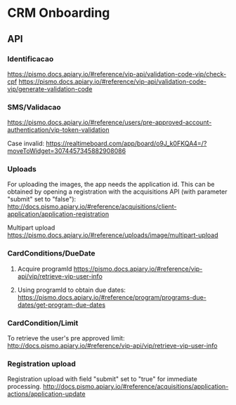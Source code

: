 # CRM Onboarding

## API

### Identificacao
https://pismo.docs.apiary.io/#reference/vip-api/validation-code-vip/check-cpf
https://pismo.docs.apiary.io/#reference/vip-api/validation-code-vip/generate-validation-code

### SMS/Validacao
https://pismo.docs.apiary.io/#reference/users/pre-approved-account-authentication/vip-token-validation

Case invalid:
https://realtimeboard.com/app/board/o9J_k0FKQA4=/?moveToWidget=3074457345882908086

### Uploads
For uploading the images, the app needs the application id. 
This can be obtained by opening a registration with the 
acquisitions API (with parameter "submit" set to "false"):  
http://docs.pismo.apiary.io/#reference/acquisitions/client-application/application-registration

Multipart upload
https://pismo.docs.apiary.io/#reference/uploads/image/multipart-upload

### CardConditions/DueDate
1) Acquire programId
https://pismo.docs.apiary.io/#reference/vip-api/vip/retrieve-vip-user-info

2) Using programId to obtain due dates:
https://pismo.docs.apiary.io/#reference/program/programs-due-dates/get-program-due-dates

### CardCondition/Limit
To retrieve the user's pre approved limit:  
http://docs.pismo.apiary.io/#reference/vip-api/vip/retrieve-vip-user-info

### Registration upload
Registration upload with field "submit" set to "true" for immediate processing. 
http://docs.pismo.apiary.io/#reference/acquisitions/application-actions/application-update